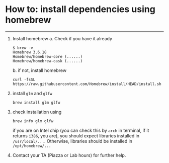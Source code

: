 # How to: install dependencies using homebrew

---

1. Install homebrew
   a. Check if you have it already

    ```terminal
    $ brew -v
    Homebrew 3.6.18
    Homebrew/homebrew-core (......)
    Homebrew/homebrew-cask (......)
    ```

   b. if not, install homebrew

    ```terminal
    curl -fsSL https://raw.githubusercontent.com/Homebrew/install/HEAD/install.sh
    ```

2. install `glm` and `glfw`

    ```terminal
    brew install glm glfw
    ```

3. check installation using

    ```terminal
    brew info glm glfw
    ```

    if you are on Intel chip (you can check this by `arch` in terminal, if it returns `i386`, you are), you should expect libraries installed in `/usr/local/...`. Otherwise, libraries should be installed in `/opt/homebrew/...`

4. Contact your TA (Piazza or Lab hours) for further help.
